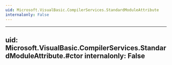 ```yaml
---
uid: Microsoft.VisualBasic.CompilerServices.StandardModuleAttribute
internalonly: False
---
```


---
uid: Microsoft.VisualBasic.CompilerServices.StandardModuleAttribute.#ctor
internalonly: False
---
